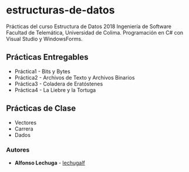# estructuras-de-datos
Prácticas del curso Estructura de Datos 2018 Ingeniería de Software Facultad de Telemática, Universidad de Colima. Programación en C# con Visual Studio y WindowsForms.

## Prácticas Entregables
* Práctica1 - Bits y Bytes
* Práctica2 - Archivos de Texto y Archivos Binarios
* Práctica3 - Coladera de Eratóstenes
* Práctica4 - La Liebre y la Tortuga

## Prácticas de Clase
* Vectores
* Carrera
* Dados

### Autores
* **Alfonso Lechuga**  - [lechugalf](https://github.com/lechugalf)

